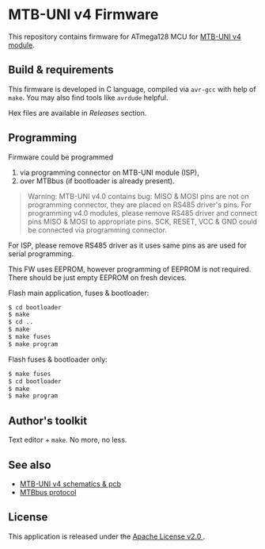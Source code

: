# MTB-UNI v4 Firmware

This repository contains firmware for ATmega128 MCU for
[MTB-UNI v4 module](https://mtb.kmz-brno.cz/uni).

## Build & requirements

This firmware is developed in C language, compiled via `avr-gcc` with help
of `make`. You may also find tools like `avrdude` helpful.

Hex files are available in *Releases* section.

## Programming

Firmware could be programmed

1. via programming connector on MTB-UNI module (ISP),
2. over MTBbus (if bootloader is already present).

> Warning: MTB-UNI v4.0 contains bug: MISO & MOSI pins are not on programming connector,
> they are placed on RS485 driver's pins. For programming v4.0 modules, please
> remove RS485 driver and connect pins MISO & MOSI to appropriate pins. SCK,
> RESET, VCC & GND could be connected via programming connector.

For ISP, please remove RS485 driver as it uses same pins as are used for serial
programming.

This FW uses EEPROM, however programming of EEPROM is not required. There should
be just empty EEPROM on fresh devices.

Flash main application, fuses & bootloader:

```bash
$ cd bootloader
$ make
$ cd ..
$ make
$ make fuses
$ make program
```

Flash fuses & bootloader only:

```bash
$ make fuses
$ cd bootloader
$ make
$ make program
```

## Author's toolkit

Text editor + `make`. No more, no less.

## See also

* [MTB-UNI v4 schematics & pcb](https://github.com/kmzbrnoI/mtb-uni-4-ele)
* [MTBbus protocol](https://github.com/kmzbrnoI/mtbbus-protocol)

## License

This application is released under the [Apache License v2.0
](https://www.apache.org/licenses/LICENSE-2.0).
